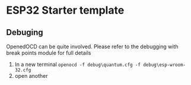 # ESP32 Starter template

## Debuging

OpenedOCD can be quite involved. Please refer to the debugging with break points module for full details

1. In a new terminal `openocd -f debug\quantum.cfg -f debug\esp-wroom-32.cfg`
2. open another
   
